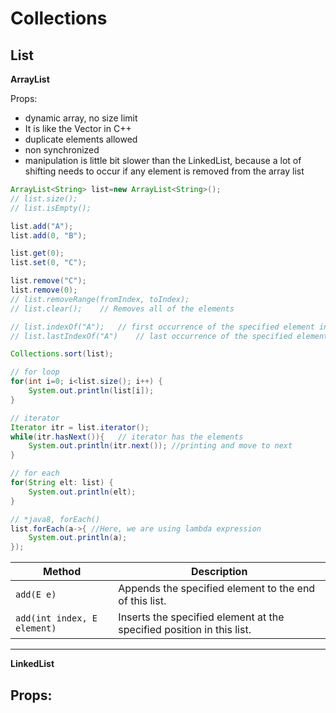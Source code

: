 # Collections

## List

__ArrayList__

Props:

- dynamic array, no size limit
- It is like the Vector in C++
- duplicate elements allowed
- non synchronized
- manipulation is little bit slower than the LinkedList, because a lot of shifting needs to occur if any element is removed from the array list

```java
ArrayList<String> list=new ArrayList<String>();
// list.size();
// list.isEmpty();

list.add("A");
list.add(0, "B");

list.get(0);
list.set(0, "C");

list.remove("C");
list.remove(0);
// list.removeRange(fromIndex, toIndex);
// list.clear();	// Removes all of the elements

// list.indexOf("A");	// first occurrence of the specified element in this list, or -1
// list.lastIndexOf("A")	// last occurrence of the specified element in this list, or -1

Collections.sort(list);

// for loop
for(int i=0; i<list.size(); i++) {
	System.out.println(list[i]);
}

// iterator
Iterator itr = list.iterator();
while(itr.hasNext()){	// iterator has the elements  
	System.out.println(itr.next());	//printing and move to next  
}

// for each
for(String elt: list) {
	System.out.println(elt);
}

// *java8, forEach()
list.forEach(a->{ //Here, we are using lambda expression  
	System.out.println(a);  
});
```

| Method | Description |
|---	 |---		   |
| `add(E e)` | Appends the specified element to the end of this list.|
| `add(int index, E element)` | Inserts the specified element at the specified position in this list.|


---

__LinkedList__

Props:
- 